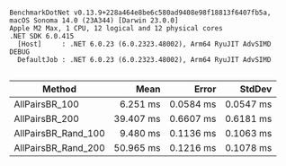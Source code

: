 ```

BenchmarkDotNet v0.13.9+228a464e8be6c580ad9408e98f18813f6407fb5a, macOS Sonoma 14.0 (23A344) [Darwin 23.0.0]
Apple M2 Max, 1 CPU, 12 logical and 12 physical cores
.NET SDK 6.0.415
  [Host]     : .NET 6.0.23 (6.0.2323.48002), Arm64 RyuJIT AdvSIMD DEBUG
  DefaultJob : .NET 6.0.23 (6.0.2323.48002), Arm64 RyuJIT AdvSIMD


```
| Method              | Mean      | Error     | StdDev    |
|-------------------- |----------:|----------:|----------:|
| AllPairsBR_100      |  6.251 ms | 0.0584 ms | 0.0547 ms |
| AllPairsBR_200      | 39.407 ms | 0.6607 ms | 0.6181 ms |
| AllPairsBR_Rand_100 |  9.480 ms | 0.1136 ms | 0.1063 ms |
| AllPairsBR_Rand_200 | 50.965 ms | 0.1216 ms | 0.1078 ms |
